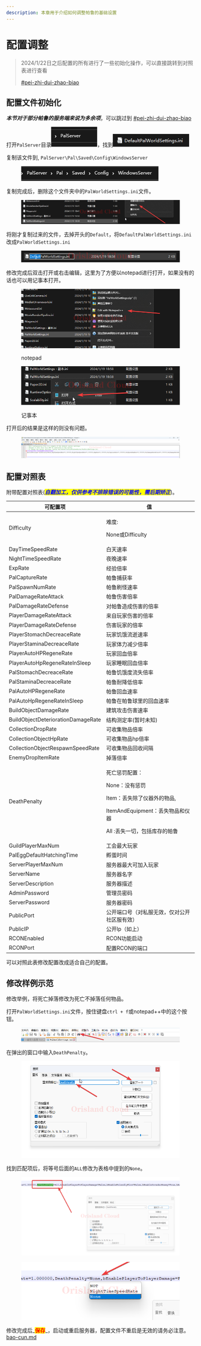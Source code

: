 ```yaml
---
description: 本章用于介绍如何调整帕鲁的基础设置
---
```


# 配置调整

> 2024/1/22日之后配置的所有进行了一些初始化操作，可以直接跳转到对照表进行查看
>
> [#pei-zhi-dui-zhao-biao](pei-zhi-tiao-zheng.md#pei-zhi-dui-zhao-biao "mention")

## 配置文件初始化

_**本节对于部分帕鲁的服务端来说为多余项**_，可以跳过到 [#pei-zhi-dui-zhao-biao](pei-zhi-tiao-zheng.md#pei-zhi-dui-zhao-biao "mention")

打开`PalServer`目录![](<../../../.gitbook/assets/image (3).png>)，找到![](<../../../.gitbook/assets/image (1) (1) (1) (1).png>)

复制该文件到, `PalServer\Pal\Saved\Config\WindowsServer`

<figure><img src="../../../.gitbook/assets/image (2) (1) (1).png" alt=""><figcaption></figcaption></figure>

复制完成后，删除这个文件夹中的`PalWorldSettings.ini`文件。

<figure><img src="../../../.gitbook/assets/explorer_SICR1iiaYm.png" alt=""><figcaption></figcaption></figure>

将刚才复制过来的文件，去掉开头的`Default`，将`DefaultPalWorldSettings.ini`改成`PalWorldSettings.ini`

<figure><img src="../../../.gitbook/assets/explorer_ckH3E6Gkxs.png" alt=""><figcaption></figcaption></figure>

修改完成后双击打开或右击编辑，这里为了方便以notepad进行打开，如果没有的话也可以用记事本打开。

<figure><img src="../../../.gitbook/assets/explorer_WNmLoXT4Fw.png" alt=""><figcaption><p>notepad</p></figcaption></figure>

<figure><img src="../../../.gitbook/assets/explorer_epdDuxtwTZ.png" alt=""><figcaption><p>记事本</p></figcaption></figure>

打开后的结果是这样的则没有问题。

<figure><img src="../../../.gitbook/assets/notepad++_451goFUD1G.png" alt=""><figcaption></figcaption></figure>

## 配置对照表

附带配置对照表(_<mark style="color:blue;">**自翻加工，仅供参考不排除错误的可能性，需后期矫正**</mark>_)。

| 可配置项                               | 值                                                                                                             |
| ---------------------------------- | ------------------------------------------------------------------------------------------------------------- |
| Difficulty                         | <p>难度:</p><p>None或Difficulty</p>                                                                              |
| DayTimeSpeedRate                   | 白天速率                                                                                                          |
| NightTimeSpeedRate                 | 夜晚速率                                                                                                          |
| ExpRate                            | 经验倍率                                                                                                          |
| PalCaptureRate                     | 帕鲁捕获率                                                                                                         |
| PalSpawnNumRate                    | 帕鲁刷怪速率                                                                                                        |
| PalDamageRateAttack                | 帕鲁伤害倍率                                                                                                        |
| PalDamageRateDefense               | 对帕鲁造成伤害的倍率                                                                                                    |
| PlayerDamageRateAttack             | 来自玩家伤害的倍率                                                                                                     |
| PlayerDamageRateDefense            | 伤害玩家的倍率                                                                                                       |
| PlayerStomachDecreaceRate          | 玩家饥饿流逝速率                                                                                                      |
| PlayerStaminaDecreaceRate          | 玩家体力减少倍率                                                                                                      |
| PlayerAutoHPRegeneRate             | 玩家回血倍率                                                                                                        |
| PlayerAutoHpRegeneRateInSleep      | 玩家睡眠回血倍率                                                                                                      |
| PalStomachDecreaceRate             | 帕鲁饥饿度流失倍率                                                                                                     |
| PalStaminaDecreaceRate             | 帕鲁耐降低倍率                                                                                                       |
| PalAutoHPRegeneRate                | 帕鲁回血速率                                                                                                        |
| PalAutoHpRegeneRateInSleep         | 帕鲁在帕鲁球里的回血速率                                                                                                  |
| BuildObjectDamageRate              | 建筑攻击伤害速率                                                                                                      |
| BuildObjectDeteriorationDamageRate | 结构测定率(暂时未知)                                                                                                   |
| CollectionDropRate                 | 可收集物品倍率                                                                                                       |
| CollectionObjectHpRate             | 可收集物品hp倍率                                                                                                     |
| CollectionObjectRespawnSpeedRate   | 可收集物品回收间隔                                                                                                     |
| EnemyDropItemRate                  | 掉落倍率                                                                                                          |
| DeathPenalty                       | <p>死亡惩罚配置：</p><p>None：没有惩罚</p><p>Item：丢失除了仪器外的物品, </p><p>ItemAndEquipment：丢失物品和仪器</p><p>All :丢失一切，包括库存的帕鲁</p> |
| GuildPlayerMaxNum                  | 工会最大玩家                                                                                                        |
| PalEggDefaultHatchingTime          | 孵蛋时间                                                                                                          |
| ServerPlayerMaxNum                 | 服务器最大可加入玩家                                                                                                    |
| ServerName                         | 服务器名字                                                                                                         |
| ServerDescription                  | 服务器描述                                                                                                         |
| AdminPassword                      | 管理员密码                                                                                                         |
| ServerPassword                     | 服务器密码                                                                                                         |
| PublicPort                         | 公开端口号（对私服无效，仅对公开社区服有效）                                                                                        |
| PublicIP                           | 公开Ip（如上）                                                                                                      |
| RCONEnabled                        | RCON功能启动                                                                                                      |
| RCONPort                           | 配置RCON的端口                                                                                                     |

可以对照此表修改配置改成适合自己的配置。

## 修改样例示范

修改举例，将死亡掉落修改为死亡不掉落任何物品。

打开`PalWorldSettings.ini`文件，按住键盘`ctrl + f`或notepad++中的这个按钮。

<figure><img src="../../../.gitbook/assets/notepad++_qmy4tZbday (1).png" alt=""><figcaption></figcaption></figure>

在弹出的窗口中输入`DeathPenalty`。

<figure><img src="../../../.gitbook/assets/notepad++_GiTPFNNAnW.png" alt=""><figcaption></figcaption></figure>

找到匹配项后，将等号后面的`ALL`修改为表格中提到的`None`。

<figure><img src="../../../.gitbook/assets/notepad++_8b9YoQrKhj.png" alt=""><figcaption></figcaption></figure>

<figure><img src="../../../.gitbook/assets/notepad++_W8XYxnv8Ir.png" alt=""><figcaption></figcaption></figure>

修改完成后_<mark style="color:red;">**保存**</mark>_，启动或重启服务器，配置文件不重启是无效的请务必注意。 [bao-cun.md](../qi-ri-sha-7-days-to-die/xi-jie-tiao-zheng/bao-cun.md "mention")
